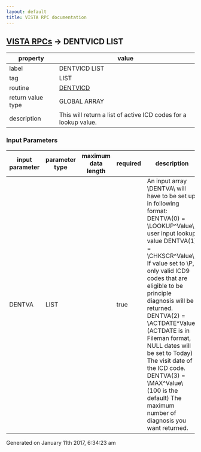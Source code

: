 ```yaml
---
layout: default
title: VISTA RPC documentation
---
```




## [VISTA RPCs](TableOfContent.md) &#8594; DENTVICD LIST 

 property | value 
--- | --- 
 label | DENTVICD LIST
 tag | LIST
 routine | [DENTVICD](http://code.osehra.org/dox/Routine_DENTVICD_source.html)
 return value type | GLOBAL ARRAY
 description | This will return a list of active ICD codes for a lookup value.

### Input Parameters

| input parameter | parameter type | maximum data length | required | description | 
| --- | --- | --- | --- | --- | 
| DENTVA | LIST |  | true | An input array \DENTVA\ will have to be set up in following format:   DENTVA(0) = \LOOKUP^Value\      user input lookup value  DENTVA(1) = \CHKSCR^Value\      If value set to \P\, only valid ICD9 codes that are eligible to be      principle diagnosis will be returned.  DENTVA(2) = \ACTDATE^Value\       (ACTDATE is in Fileman format, NULL dates will be set to Today)      The visit date of the ICD code.  DENTVA(3) = \MAX^Value\ (100 is the default)         The maximum number of diagnosis you want returned. | 




Generated on January 11th 2017, 6:34:23 am